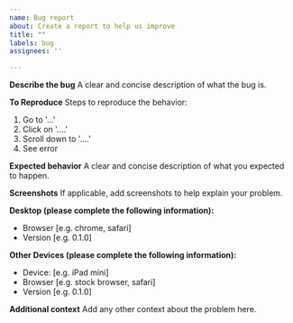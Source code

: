 ```yaml
---
name: Bug report
about: Create a report to help us improve
title: ""
labels: bug
assignees: ''

---
```


**Describe the bug**
A clear and concise description of what the bug is.

**To Reproduce**
Steps to reproduce the behavior:
1. Go to '...'
2. Click on '....'
3. Scroll down to '....'
4. See error

**Expected behavior**
A clear and concise description of what you expected to happen.

**Screenshots**
If applicable, add screenshots to help explain your problem.

**Desktop (please complete the following information):**
 - Browser [e.g. chrome, safari]
 - Version [e.g. 0.1.0]

**Other Devices (please complete the following information):**
 - Device: [e.g. iPad mini]
 - Browser [e.g. stock browser, safari]
 - Version [e.g. 0.1.0]

**Additional context**
Add any other context about the problem here.
